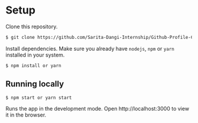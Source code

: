 # Setup
Clone this repository.
```bash
$ git clone https://github.com/Sarita-Dangi-Internship/Github-Profile-Clone.git
```
Install dependencies. Make sure you already have `nodejs`, `npm` or `yarn` installed in your system.
```bash
$ npm install or yarn
```
<!-- Make a copy of `.env.example` as `.env` file for environment variables.
```bash
$ cp .env.example .env
```
## Configure your .env file with
```
REACT_APP_GOOGLE_CLIENT_ID = <CLIENTID> //Keep same client id in both backend and frontend. Backend constant in .env keep: GOOGLE_CLIENT_ID:<CLIENTID>
REACT_APP_API_BASE_URI =http://localhost:8000/api/
```
 -->
## Running locally
```bash
$ npm start or yarn start
```
Runs the app in the development mode.
Open http://localhost:3000 to view it in the browser.